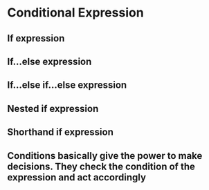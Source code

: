 # Conditional Expression

## If expression

## If…else expression

## If…else if…else expression

## Nested if expression

## Shorthand if expression

## Conditions basically give the power to make decisions. They check the condition of the expression and act accordingly
